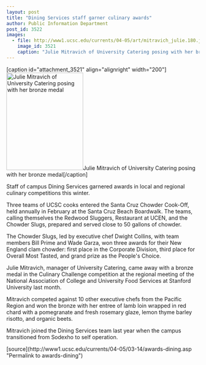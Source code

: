 ```yaml
---
layout: post
title: "Dining Services staff garner culinary awards"
author: Public Information Department
post_id: 3522
images:
  - file: http://www1.ucsc.edu/currents/04-05/art/mitravich_julie.180.jpg
    image_id: 3521
    caption: "Julie Mitravich of University Catering posing with her bronze medal"
---
```


[caption id="attachment_3521" align="alignright" width="200"]<a href="http://localhost/mysite/wp-content/uploads/2005/03/mitravich_julie.180.jpg"><img class="size-full wp-image-3521" src="http://localhost/mysite/wp-content/uploads/2005/03/mitravich_julie.180.jpg" alt="Julie Mitravich of University Catering posing with her bronze medal" width="200" height="254" /></a>Julie Mitravich of University Catering posing with her bronze medal[/caption]
<a name="content" id="content"></a>
<p>
  Staff of campus Dining Services garnered awards in local and regional culinary competitions this winter.
</p>
<p>
  Three teams of UCSC cooks entered the Santa Cruz Chowder Cook-Off, held annually in February at the Santa Cruz Beach Boardwalk. The teams, calling themselves the Redwood Sluggers, Restaurant at UCEN, and the Chowder Slugs, prepared and served close to 50 gallons of chowder.
</p>
<p>
  The Chowder Slugs, led by executive chef Dwight Collins, with team members Bill Prime and Wade Garza, won three awards for their New England clam chowder: first place in the Corporate Division, third place for Overall Most Tasted, and grand prize as the People's Choice.
</p>
<p>
  Julie Mitravich, manager of University Catering, came away with a bronze medal in the Culinary Challenge competition at the regional meeting of the National Association of College and University Food Services at Stanford University last month.
</p>
<p>
  Mitravich competed against 10 other executive chefs from the Pacific Region and won the bronze with her entree of lamb loin wrapped in red chard with a pomegranate and fresh rosemary glaze, lemon thyme barley risotto, and organic beets.
</p>
<p>
  Mitravich joined the Dining Services team last year when the campus transitioned from Sodexho to self operation.
</p>
[source](http://www1.ucsc.edu/currents/04-05/03-14/awards-dining.asp "Permalink to awards-dining")
